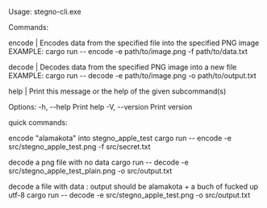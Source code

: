 Usage: stegno-cli.exe

Commands:

encode | Encodes data from the specified file into the specified PNG image
EXAMPLE: cargo run -- encode -e path/to/image.png -f path/to/data.txt

decode | Decodes data from the specified PNG image into a new file
EXAMPLE: cargo run -- decode -e path/to/image.png -o path/to/output.txt

help | Print this message or the help of the given subcommand(s)

Options:
-h, --help Print help
-V, --version Print version

quick commands:

encode "alamakota" into stegno_apple_test
cargo run -- encode -e src/stegno_apple_test.png -f src/secret.txt

decode a png file with no data
cargo run -- decode -e src/stegno_apple_test_plain.png -o src/output.txt

decode a file with data : output should be alamakota + a buch of fucked up utf-8
cargo run -- decode -e src/stegno_apple_test.png -o src/output.txt
